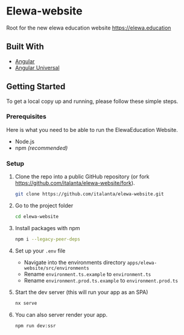 # Elewa-website

Root for the new elewa education website <https://elewa.education>

## Built With

- [Angular](https://angular.io/)
- [Angular Universal](https://angular.io/guide/universal)

<!-- GETTING STARTED -->

## Getting Started

To get a local copy up and running, please follow these simple steps.

### Prerequisites

Here is what you need to be able to run the ElewaEducation Website.

- Node.js
- npm _(recommended)_

### Setup

1. Clone the repo into a public GitHub repository (or fork https://github.com/italanta/elewa-website/fork).

   ```sh
   git clone https://github.com/italanta/elewa-website.git
   ```

2. Go to the project folder

   ```sh
   cd elewa-website
   ```

3. Install packages with npm

   ```sh
   npm i --legacy-peer-deps
   ```

4. Set up your `.env` file

   - Navigate into the environments directory `apps/elewa-website/src/environments`
   - Rename `environment.ts.example` to `environment.ts`
   - Rename `environment.prod.ts.example` to `environment.prod.ts`

5. Start the dev server (this will run your app as an SPA)

    ```sh
    nx serve
    ```

6. You can also server render your app.

    ```sh
    npm run dev:ssr
    ```
